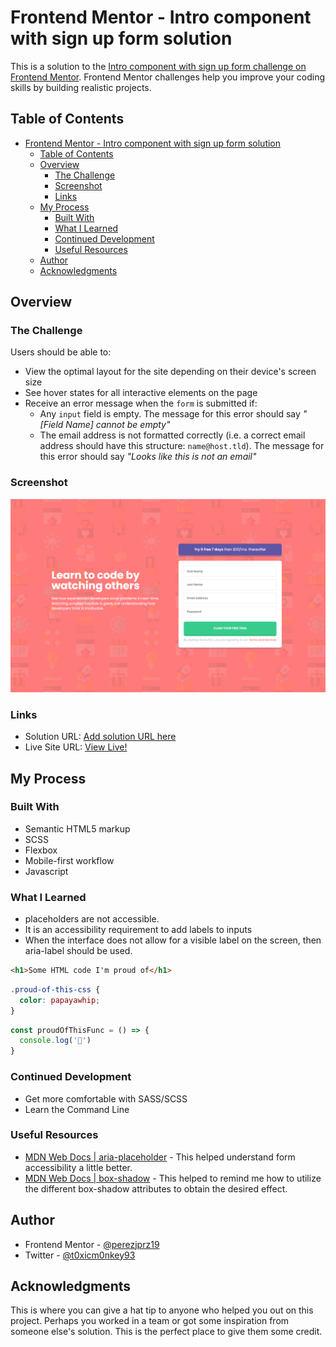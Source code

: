# Frontend Mentor - Intro component with sign up form solution

This is a solution to the [Intro component with sign up form challenge on Frontend Mentor](https://www.frontendmentor.io/challenges/intro-component-with-signup-form-5cf91bd49edda32581d28fd1). Frontend Mentor challenges help you improve your coding skills by building realistic projects. 

## Table of Contents

- [Frontend Mentor - Intro component with sign up form solution](#frontend-mentor---intro-component-with-sign-up-form-solution)
  - [Table of Contents](#table-of-contents)
  - [Overview](#overview)
    - [The Challenge](#the-challenge)
    - [Screenshot](#screenshot)
    - [Links](#links)
  - [My Process](#my-process)
    - [Built With](#built-with)
    - [What I Learned](#what-i-learned)
    - [Continued Development](#continued-development)
    - [Useful Resources](#useful-resources)
  - [Author](#author)
  - [Acknowledgments](#acknowledgments)

## Overview

### The Challenge

Users should be able to:

- View the optimal layout for the site depending on their device's screen size
- See hover states for all interactive elements on the page
- Receive an error message when the `form` is submitted if:
  - Any `input` field is empty. The message for this error should say *"[Field Name] cannot be empty"*
  - The email address is not formatted correctly (i.e. a correct email address should have this structure: `name@host.tld`). The message for this error should say *"Looks like this is not an email"*

### Screenshot

![](./images/live-1440px.png)

### Links

- Solution URL: [Add solution URL here](https://your-solution-url.com)
- Live Site URL: [View Live!](https://perezjprz19.github.io/intro-component-with-signup-form-master/)

## My Process

### Built With

- Semantic HTML5 markup
- SCSS
- Flexbox
- Mobile-first workflow
- Javascript

### What I Learned

* placeholders are not accessible.
* It is an accessibility requirement to add labels to inputs
* When the interface does not allow for a visible label on the screen, then aria-label should be used.

```html
<h1>Some HTML code I'm proud of</h1>
```
```css
.proud-of-this-css {
  color: papayawhip;
}
```
```js
const proudOfThisFunc = () => {
  console.log('🎉')
}
```

### Continued Development

  * Get more comfortable with SASS/SCSS
  * Learn the Command Line
  

### Useful Resources

- [MDN Web Docs | aria-placeholder](https://developer.mozilla.org/en-US/docs/Web/Accessibility/ARIA/Attributes/aria-placeholder) - This helped understand form accessibility a little better. 
- [MDN Web Docs | box-shadow](https://developer.mozilla.org/en-US/docs/Web/CSS/box-shadow) - This helped to remind me how to utilize the different box-shadow attributes to obtain the desired effect.


## Author
- Frontend Mentor - [@perezjprz19](https://www.frontendmentor.io/profile/perezjprz19)
- Twitter - [@t0xicm0nkey93](https://www.twitter.com/t0xicm0nkey93)

## Acknowledgments

This is where you can give a hat tip to anyone who helped you out on this project. Perhaps you worked in a team or got some inspiration from someone else's solution. This is the perfect place to give them some credit.
